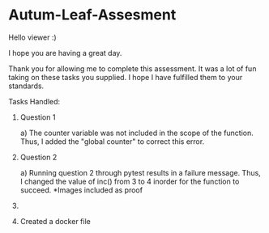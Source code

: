 # Autum-Leaf-Assesment

Hello viewer :)

I hope you are having a great day.

Thank you for allowing me to complete this assessment.
It was a lot of fun taking on these tasks you supplied.
I hope I have fulfilled them to your standards. 

Tasks Handled:
1)  Question 1

    a)  The counter variable was not included in the scope of the function.
      Thus, I added the "global counter" to correct this error.

2)  Question 2

    a)  Running question 2 through pytest results in a failure message.
        Thus, I changed the value of inc() from 3 to 4 inorder for the function to succeed.
        *Images included as proof

3)  
    

1)  Created a docker file 
